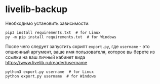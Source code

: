 # livelib-backup

Необходимо установить зависимости:
```
pip3 install requirements.txt  # for Linux
py -m pip install requirements.txt  # for Windows
```

После чего следует запустить скрипт `export.py`, где `username` - это опционный аргумент, ваше имя пользователя, которое вы берете из ссылки на ваш личный кабинет вида https://www.livelib.ru/reader/username
```
python3 export.py username  # for Linux
python export.py username  # for Windows
```
